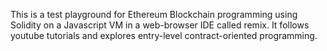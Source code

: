 This is a test playground for Ethereum Blockchain programming using Solidity on a Javascript VM in a web-browser IDE called remix. It follows youtube tutorials and explores entry-level contract-oriented programming.
